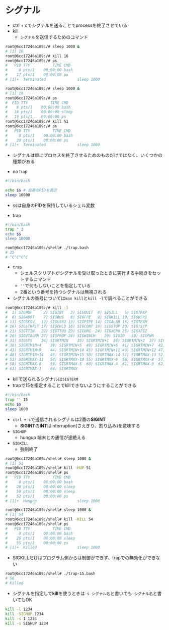 # シグナル
- ctrl + cでシグナルを送ることでprocessを終了させている
- kill
    - `シグナル`を送信するためのコマンド

```bash
root@6cc17246a189:/# sleep 1000 &
# [1] 16
root@6cc17246a189:/# kill 16
root@6cc17246a189:/# ps
#   PID TTY          TIME CMD
#     8 pts/1    00:00:00 bash
#    17 pts/1    00:00:00 ps
# [1]+  Terminated              sleep 1000

root@6cc17246a189:/# sleep 1000 &
# [1] 18
root@6cc17246a189:/# ps
#  PID TTY          TIME CMD
#    8 pts/1    00:00:00 bash
#   18 pts/1    00:00:00 sleep
#   19 pts/1    00:00:00 ps
root@6cc17246a189:/# kill %1
root@6cc17246a189:/# ps
#   PID TTY          TIME CMD
#     8 pts/1    00:00:00 bash
#    20 pts/1    00:00:00 ps
# [1]+  Terminated              sleep 1000
```

- シグナルは単にプロセスを終了させるためのものだけではなく、いくつかの種類がある

- no trap
```bash
#!/bin/bash
 
echo $$ # 自身のPIDを表示
sleep 10000
```
- `$$`は自身のPIDを保持しているシェル変数

- trap
```bash
#!/bin/bash
trap " 2
echo $$
sleep 10000
```
```bash
root@6cc17246a189:/shell# ./trap.bash
# 25
# ^C^C^C^C
```
- `trap`
    - シェルスクリプトがシグナルを受け取ったときに実行する手続きをセットするコマンド
    - `''`で何もしないことを指定している
    - 2番という番号を持つシグナルは無視される
- シグナルの番号については`man kill`と`kill -l`で調べることができる
```bash
root@6cc17246a189:/# kill -l
#  1) SIGHUP	 2) SIGINT	 3) SIGQUIT	 4) SIGILL	 5) SIGTRAP
#  6) SIGABRT	 7) SIGBUS	 8) SIGFPE	 9) SIGKILL	10) SIGUSR1
# 11) SIGSEGV	12) SIGUSR2	13) SIGPIPE	14) SIGALRM	15) SIGTERM
# 16) SIGSTKFLT	17) SIGCHLD	18) SIGCONT	19) SIGSTOP	20) SIGTSTP
# 21) SIGTTIN	22) SIGTTOU	23) SIGURG	24) SIGXCPU	25) SIGXFSZ
# 26) SIGVTALRM	27) SIGPROF	28) SIGWINCH	29) SIGIO	30) SIGPWR
# 31) SIGSYS	34) SIGRTMIN	35) SIGRTMIN+1	36) SIGRTMIN+2	37) SIGRTMIN+3
# 38) SIGRTMIN+4	39) SIGRTMIN+5	40) SIGRTMIN+6	41) SIGRTMIN+7	42) SIGRTMIN+8
# 43) SIGRTMIN+9	44) SIGRTMIN+10	45) SIGRTMIN+11	46) SIGRTMIN+12	47) SIGRTMIN+13
# 48) SIGRTMIN+14	49) SIGRTMIN+15	50) SIGRTMAX-14	51) SIGRTMAX-13	52) SIGRTMAX-12
# 53) SIGRTMAX-11	54) SIGRTMAX-10	55) SIGRTMAX-9	56) SIGRTMAX-8	57) SIGRTMAX-7
# 58) SIGRTMAX-6	59) SIGRTMAX-5	60) SIGRTMAX-4	61) SIGRTMAX-3	62) SIGRTMAX-2
# 63) SIGRTMAX-1	64) SIGRTMAX
```
- killで送られるシグナルは`SIGTERM`
- trapで15を指定することでkillできないようにすることができる
```bash
#!/bin/bash
trap '' 15
echo $$ 
sleep 1000
```
- `ctrl + c`で送信されるシグナルは2番の**SIGINT**
    - **SIGINT**の**INT**はinterruption(さえぎり、割り込み)を意味する
- `SIGHUP`
    - hungup 端末との通信が途絶える
- `SIGKILL`
    - 強制終了

```bash
root@6cc17246a189:/shell# sleep 1000 &
# [1] 51
root@6cc17246a189:/shell# kill -HUP 51
root@6cc17246a189:/shell# ps
#   PID TTY          TIME CMD
#     8 pts/1    00:00:00 bash
#    26 pts/1    00:00:00 sleep
#    50 pts/1    00:00:00 sleep
#    52 pts/1    00:00:00 ps
# [1]+  Hangup                  sleep 1000

root@6cc17246a189:/shell# sleep 1000 &
# [1] 54
root@6cc17246a189:/shell# kill -KILL 54
root@6cc17246a189:/shell# ps
#   PID TTY          TIME CMD
#     8 pts/1    00:00:00 bash
#    26 pts/1    00:00:00 sleep
#    55 pts/1    00:00:00 ps
# [1]+  Killed                  sleep 1000
```
- SIGKILLだけはプログラム側からは制御ができず、trapでの無効化ができない

```bash
root@6cc17246a189:/shell# ./trap-15.bash
# 56
# Killed
```
- シグナルを指定して**kill**を使うときは`-s シグナル名`と書いても`-シグナル名`と書いてもOK

```bash
kill -l 1234
kill -SIGHUP 1234
kill -s 1 1234
kill -s SIGHUP 1234
```
